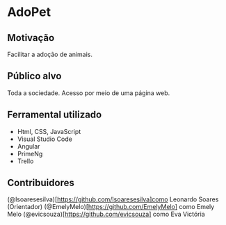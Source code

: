 # AdoPet

## Motivação
Facilitar a adoção de animais.

## Público alvo
Toda a sociedade. Acesso por meio de uma página web.

## Ferramental utilizado
- Html, CSS, JavaScript
- Visual Studio Code
- Angular
- PrimeNg
- Trello

## Contribuidores
(@lsoaresesilva)[https://github.com/lsoaresesilva]como Leonardo Soares (Orientador)
(@EmelyMelo)[https://github.com/EmelyMelo] como Emely Melo
(@evicsouza)[https://github.com/evicsouza] como Eva Victória

